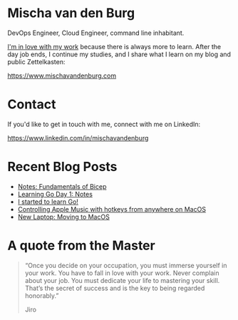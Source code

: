 # Mischa van den Burg

DevOps Engineer, Cloud Engineer, command line inhabitant.

[I'm in love with my work](https://mischavandenburg.com/zet/articles/jiro-sushi/) because there is always more to learn. After the day job ends, I continue my studies, and I share what I learn on my blog and public Zettelkasten:

https://www.mischavandenburg.com

# Contact

If you'd like to get in touch with me, connect with me on LinkedIn:

https://www.linkedin.com/in/mischavandenburg

# Recent Blog Posts
<!-- BLOG-POST-LIST:START -->
- [Notes: Fundamentals of Bicep](https://mischavandenburg.com/zet/articles/fundamentals-of-bicep/)
- [Learning Go Day 1: Notes](https://mischavandenburg.com/zet/go-day-1/)
- [I started to learn Go!](https://mischavandenburg.com/zet/start-learning-go/)
- [Controlling Apple Music with hotkeys from anywhere on MacOS](https://mischavandenburg.com/zet/apple-music-hotkeys/)
- [New Laptop: Moving to MacOS](https://mischavandenburg.com/zet/move-to-macos/)
<!-- BLOG-POST-LIST:END -->

# A quote from the Master

> “Once you decide on your occupation, you must immerse yourself in your work. You have to fall in love with your work. Never complain about your job. You must dedicate your life to mastering your skill. That’s the secret of success and is the key to being regarded honorably.”
>
> Jiro
